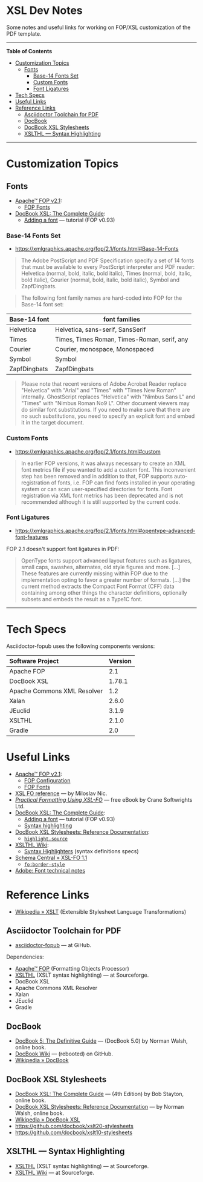 # XSL Dev Notes

Some notes and useful links for working on FOP/XSL customization of the PDF template.


-----

**Table of Contents**

<!-- MarkdownTOC autolink="true" bracket="round" autoanchor="false" lowercase="only_ascii" uri_encoding="true" levels="1,2,3" -->

- [Customization Topics](#customization-topics)
    - [Fonts](#fonts)
        - [Base-14 Fonts Set](#base-14-fonts-set)
        - [Custom Fonts](#custom-fonts)
        - [Font Ligatures](#font-ligatures)
- [Tech Specs](#tech-specs)
- [Useful Links](#useful-links)
- [Reference Links](#reference-links)
    - [Asciidoctor Toolchain for PDF](#asciidoctor-toolchain-for-pdf)
    - [DocBook](#docbook)
    - [DocBook XSL Stylesheets](#docbook-xsl-stylesheets)
    - [XSLTHL — Syntax Highlighting](#xslthl-%E2%80%94-syntax-highlighting)

<!-- /MarkdownTOC -->

-----

# Customization Topics

## Fonts

- [Apache™ FOP v2.1]:
    + [FOP Fonts]
- [DocBook XSL: The Complete Guide]:
    + [Adding a font] — tutorial (FOP v0.93)

### Base-14 Fonts Set

- https://xmlgraphics.apache.org/fop/2.1/fonts.html#Base-14-Fonts

> The Adobe PostScript and PDF Specification specify a set of 14 fonts that must be available to every PostScript interpreter and PDF reader: Helvetica (normal, bold, italic, bold italic), Times (normal, bold, italic, bold italic), Courier (normal, bold, italic, bold italic), Symbol and ZapfDingbats.

> The following font family names are hard-coded into FOP for the Base-14 font set:

| Base-14 font |                font families                |
|--------------|---------------------------------------------|
| Helvetica    | Helvetica, sans-serif, SansSerif            |
| Times        | Times, Times Roman, Times-Roman, serif, any |
| Courier      | Courier, monospace, Monospaced              |
| Symbol       | Symbol                                      |
| ZapfDingbats | ZapfDingbats                                |

> Please note that recent versions of Adobe Acrobat Reader replace "Helvetica" with "Arial" and "Times" with "Times New Roman" internally. GhostScript replaces "Helvetica" with "Nimbus Sans L" and "Times" with "Nimbus Roman No9 L". Other document viewers may do similar font substitutions. If you need to make sure that there are no such substitutions, you need to specify an explicit font and embed it in the target document.

### Custom Fonts

- https://xmlgraphics.apache.org/fop/2.1/fonts.html#custom

> In earlier FOP versions, it was always necessary to create an XML font metrics file if you wanted to add a custom font. This inconvenient step has been removed and in addition to that, FOP supports auto-registration of fonts, i.e. FOP can find fonts installed in your operating system or can scan user-specified directories for fonts. Font registration via XML font metrics has been deprecated and is not recommended although it is still supported by the current code.

### Font Ligatures

- https://xmlgraphics.apache.org/fop/2.1/fonts.html#opentype-advanced-font-features

FOP 2.1 doesn't support font ligatures in PDF:

> OpenType fonts support advanced layout features such as ligatures, small caps, swashes, alternates, old style figures and more. [...] These features are currently missing within FOP due to the implementation opting to favor a greater number of formats. [...] the current method extracts the Compact Font Format (CFF) data containing among other things the character definitions, optionally subsets and embeds the result as a Type1C font.


-------------------------------------------------------------------------------

# Tech Specs

Asciidoctor-fopub uses the following components versions:



| Software Project            | Version |
| :-------------------------- | :------ |
| Apache FOP                  | 2.1     |
| DocBook XSL                 | 1.78.1  |
| Apache Commons XML Resolver | 1.2     |
| Xalan                       | 2.6.0   |
| JEuclid                     | 3.1.9   |
| XSLTHL                      | 2.1.0   |
| Gradle                      | 2.0     |


# Useful Links

- [Apache™ FOP v2.1]:
    + [FOP Configuration]
    + [FOP Fonts]
- [XSL FO reference] — by Miloslav Nic.
- _[Practical Formatting Using XSL-FO]_ — free eBook by Crane Softwrights Ltd.
- [DocBook XSL: The Complete Guide]:
    + [Adding a font] — tutorial (FOP v0.93)
    + [Syntax highlighting]
- [DocBook XSL Stylesheets: Reference Documentation]:
    + [`highlight.source`][highlight.source]
- [XSLTHL Wiki]:
    + [Syntax Highlighters] (syntax definitions specs)
- [Schema Central » XSL-FO 1.1]
    + [`fo:border-style`][fo:border-style]
- [Adobe: Font technical notes]

# Reference Links

- [Wikipedia » XSLT][WP XSLT] (Extensible Stylesheet Language Transformations)

## Asciidoctor Toolchain for PDF

- [asciidoctor-fopub] — at GiHub.

Dependencies:

- [Apache™ FOP][FOP] (Formatting Objects Processor)
- [XSLTHL]  (XSLT syntax highlighting) — at Sourceforge.
- DocBook XSL
- Apache Commons XML Resolver
- Xalan
- JEuclid
- Gradle


## DocBook

- [DocBook 5: The Definitive Guide] — (DocBook 5.0) by Norman Walsh, online book.
- [DocBook Wiki] — (rebooted) on GitHub.
- [Wikipedia » DocBook][WP DocBook]


## DocBook XSL Stylesheets

- [DocBook XSL: The Complete Guide] — (4th Edition) by Bob Stayton, online book.
- [DocBook XSL Stylesheets: Reference Documentation] — by Norman Walsh, online book.
- [Wikipedia » DocBook XSL][WP DocBook XSL]
- https://github.com/docbook/xslt20-stylesheets
- https://github.com/docbook/xslt10-stylesheets

## XSLTHL — Syntax Highlighting

- [XSLTHL]  (XSLT syntax highlighting) — at Sourceforge.
- [XSLTHL Wiki] — at Sourceforge.

<!-----------------------------------------------------------------------------
                               REFERENCE LINKS                                
------------------------------------------------------------------------------>

[asciidoctor-fopub]: https://github.com/asciidoctor/asciidoctor-fopub

<!-- fonts -->

[Adobe: Font technical notes]: https://www.adobe.com/devnet/font.html

<!-- Apache FOP -->

[FOP]: https://xmlgraphics.apache.org/fop/ "Visit the Apache™ FOP Project"
[Apache™ FOP v2.1]: https://xmlgraphics.apache.org/fop/2.1/

[FOP Configuration]: https://xmlgraphics.apache.org/fop/2.1/configuration.html
[FOP Fonts]: https://xmlgraphics.apache.org/fop/2.1/fonts.html

<!-- XSL FO -->

[XSL FO reference]: http://zvon.org/xxl/xslfoReference/Output/index.html
[Practical Formatting Using XSL-FO]: https://cranesoftwrights.github.io/books/pfux/index.htm "Free eBook download page: 'Practical Formatting Using XSL-FO'"

<!-- DocBook -->

[DocBook 5: The Definitive Guide]: https://tdg.docbook.org/tdg/5.0/docbook.html
[DocBook Wiki]: https://github.com/docbook/wiki/wiki

<!-- DocBook XSL Stylesheets: Reference Documentation -->

[DocBook XSL Stylesheets: Reference Documentation]: http://docbook.sourceforge.net/release/xsl/current/doc/
[highlight.source]: http://docbook.sourceforge.net/release/xsl/current/doc/fo/highlight.source.html

<!-- Misc Info Resources -->

[Schema Central » XSL-FO 1.1]: http://www.datypic.com/sc/fo11/s-fo.xsd.html
[fo:border-style]: http://www.datypic.com/sc/fo11/t-fo_border-style.html

<!-- XSLTHL -->

[XSLTHL]: https://sourceforge.net/projects/xslthl/
[XSLTHL Wiki]: https://sourceforge.net/p/xslthl/wiki/Home/
[Syntax Highlighters]: https://sourceforge.net/p/xslthl/wiki/Syntax%20Highlighters/

<!-- DocBook XSL: The Complete Guide -->

[DocBook XSL: The Complete Guide]: http://www.sagehill.net/docbookxsl/index.html
[Adding a font]: http://www.sagehill.net/docbookxsl/AddFont.html
[Syntax highlighting]: http://www.sagehill.net/docbookxsl/SyntaxHighlighting.html

<!-- Wikipedia -->

[WP DocBook]: https://en.wikipedia.org/wiki/DocBook
[WP DocBook XSL]: https://en.wikipedia.org/wiki/DocBook_XSL
[WP XSLT]: https://en.wikipedia.org/wiki/XSLT


<!-- EOF -->
